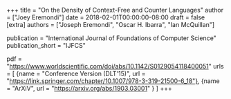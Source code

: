 +++
title = "On the Density of Context-Free and Counter Languages"
author = ["Joey Eremondi"]
date = 2018-02-01T00:00:00-08:00
draft = false
[extra]
authors = ["Joseph Eremondi", "Oscar H. Ibarra", "Ian McQuillan"]

publication = "International Journal of Foundations of Computer Science"
publication_short = "IJFCS"


pdf = "https://www.worldscientific.com/doi/abs/10.1142/S0129054118400051"
urls = [
{name = "Conference Version (DLT'15)", url = "https://link.springer.com/chapter/10.1007/978-3-319-21500-6_18"},
{name = "ArXiV", url = "https://arxiv.org/abs/1903.03001" }
]
+++
